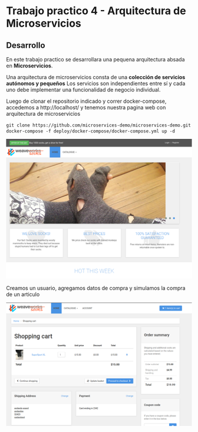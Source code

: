 # Trabajo practico 4 - Arquitectura de Microservicios

## Desarrollo

En este trabajo practico se desarrollara una pequena arquitectura absada en **Microservicios**.

Una arquitectura de microservicios consta de una **colección de servicios autónomos y pequeños** Los servicios son independientes entre sí y cada uno debe implementar una funcionalidad de negocio individual.

Luego de clonar el repositorio indicado y correr docker-compose, accedemos a http://localhost/ y tenemos nuestra pagina web con arquitectura de microservicios

```
git clone https://github.com/microservices-demo/microservices-demo.git
docker-compose -f deploy/docker-compose/docker-compose.yml up -d
```

![](screenshots/tp4-1.png)

Creamos un usuario, agregamos datos de compra y simulamos la compra de un articulo

![](screenshots/tp4-2.png)
